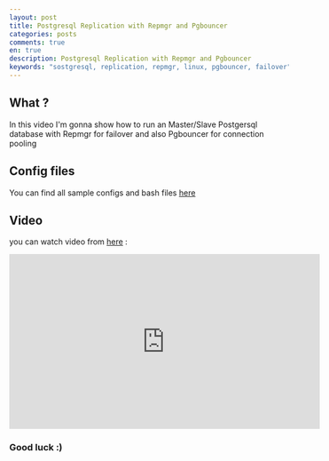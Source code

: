 ```yaml
---
layout: post
title: Postgresql Replication with Repmgr and Pgbouncer
categories: posts
comments: true
en: true
description: Postgresql Replication with Repmgr and Pgbouncer
keywords: "sostgresql, replication, repmgr, linux, pgbouncer, failover"
---
```


## What ?

In this video I'm gonna show how to run an Master/Slave Postgersql database with Repmgr for failover and also Pgbouncer for connection pooling 

## Config files

You can find all sample configs and bash files [here](https://github.com/N3TC4T/tutorials/tree/master/postgresql_repmgr_pgbouncer)

## Video

you can watch video from [here](https://www.youtube.com/watch?v=wgp_7hzelEc) :

<iframe width="560" height="315" src="https://www.youtube.com/embed/wgp_7hzelEc" frameborder="0" allowfullscreen></iframe>

### Good luck :)


